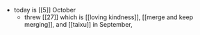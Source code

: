 - today is [[5]] October
  - threw [[27]] which is [[loving kindness]], [[merge and keep merging]], and [[taixu]] in September, 
